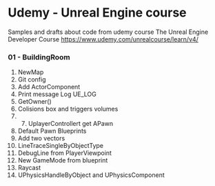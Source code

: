 # Udemy - Unreal Engine course

Samples and drafts about code from udemy course The Unreal Engine Developer Course https://www.udemy.com/unrealcourse/learn/v4/


### 01 - BuildingRoom 

1. NewMap
2. Git config
3. Add ActorComponent
4. Print message Log UE_LOG 
5. GetOwner()
6. Colisions box and triggers volumes
7. 7. UplayerControllert get APawn
8. Default Pawn Blueprints
9. Add two vectors
10. LineTraceSingleByObjectType
11. DebugLine from PlayerViewpoint
12. New GameMode from blueprint
11. Raycast
12. UPhysicsHandleByObject and UPhysicsComponent
